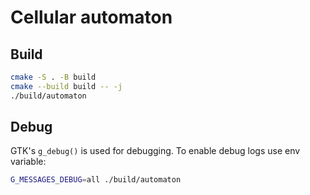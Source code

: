 # Cellular automaton

## Build

```bash
cmake -S . -B build
cmake --build build -- -j
./build/automaton
```

## Debug

GTK's `g_debug()` is used for debugging. To enable debug logs use env variable:

```bash
G_MESSAGES_DEBUG=all ./build/automaton
```
